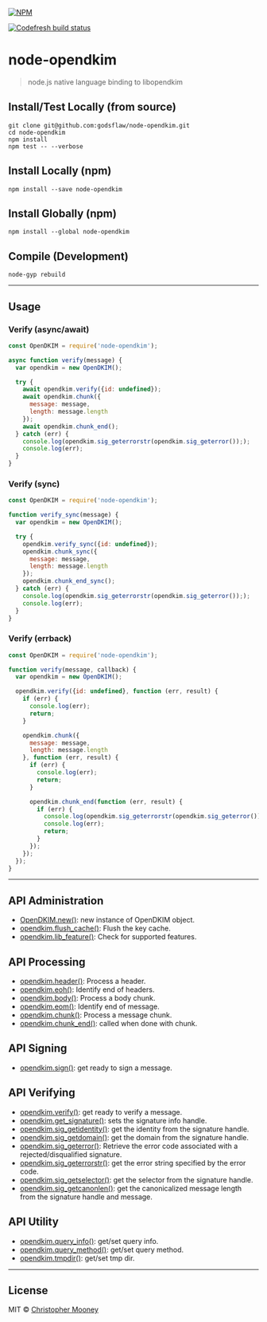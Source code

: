 [![NPM][npm-img]][npm-url]

[![Codefresh build status][cf-img]][cf-url]

# node-opendkim

> node.js native language binding to libopendkim

## Install/Test Locally (from source)

```
git clone git@github.com:godsflaw/node-opendkim.git
cd node-opendkim
npm install
npm test -- --verbose

```

## Install Locally (npm)

```
npm install --save node-opendkim
```

## Install Globally (npm)

```
npm install --global node-opendkim
```

## Compile (Development)

```
node-gyp rebuild

```

---

## Usage

### Verify (async/await)

```js
const OpenDKIM = require('node-opendkim');

async function verify(message) {
  var opendkim = new OpenDKIM();

  try {
    await opendkim.verify({id: undefined});
    await opendkim.chunk({
      message: message,
      length: message.length
    });
    await opendkim.chunk_end();
  } catch (err) {
    console.log(opendkim.sig_geterrorstr(opendkim.sig_geterror()););
    console.log(err);
  }
}
```

### Verify (sync)

```js
const OpenDKIM = require('node-opendkim');

function verify_sync(message) {
  var opendkim = new OpenDKIM();

  try {
    opendkim.verify_sync({id: undefined});
    opendkim.chunk_sync({
      message: message,
      length: message.length
    });
    opendkim.chunk_end_sync();
  } catch (err) {
    console.log(opendkim.sig_geterrorstr(opendkim.sig_geterror()););
    console.log(err);
  }
}
```

### Verify (errback)

```js
const OpenDKIM = require('node-opendkim');

function verify(message, callback) {
  var opendkim = new OpenDKIM();

  opendkim.verify({id: undefined}, function (err, result) {
    if (err) {
      console.log(err);
      return;
    }

    opendkim.chunk({
      message: message,
      length: message.length
    }, function (err, result) {
      if (err) {
        console.log(err);
        return;
      }

      opendkim.chunk_end(function (err, result) {
        if (err) {
          console.log(opendkim.sig_geterrorstr(opendkim.sig_geterror()););
          console.log(err);
          return;
        }
      });
    });
  });
}
```

---

## API Administration
* [OpenDKIM.new()](https://github.com/godsflaw/node-opendkim/wiki/OpenDKIM.new()): new instance of OpenDKIM object.
* [opendkim.flush_cache()](https://github.com/godsflaw/node-opendkim/wiki/opendkim.flush_cache()): Flush the key cache.
* [opendkim.lib_feature()](https://github.com/godsflaw/node-opendkim/wiki/opendkim.lib_feature()): Check for supported features.

## API Processing
* [opendkim.header()](https://github.com/godsflaw/node-opendkim/wiki/opendkim.header()): Process a header.
* [opendkim.eoh()](https://github.com/godsflaw/node-opendkim/wiki/opendkim.eoh()): Identify end of headers.
* [opendkim.body()](https://github.com/godsflaw/node-opendkim/wiki/opendkim.body()): Process a body chunk.
* [opendkim.eom()](https://github.com/godsflaw/node-opendkim/wiki/opendkim.eom()): Identify end of message.
* [opendkim.chunk()](https://github.com/godsflaw/node-opendkim/wiki/opendkim.chunk()): Process a message chunk.
* [opendkim.chunk_end()](https://github.com/godsflaw/node-opendkim/wiki/opendkim.chunk_end()): called when done with chunk.

## API Signing
* [opendkim.sign()](https://github.com/godsflaw/node-opendkim/wiki/opendkim.sign()): get ready to sign a message.

## API Verifying
* [opendkim.verify()](https://github.com/godsflaw/node-opendkim/wiki/opendkim.verify()): get ready to verify a message.
* [opendkim.get_signature()](https://github.com/godsflaw/node-opendkim/wiki/opendkim.get_signature()): sets the signature info handle.
* [opendkim.sig_getidentity()](https://github.com/godsflaw/node-opendkim/wiki/opendkim.sig_getidentity()): get the identity from the signature handle.
* [opendkim.sig_getdomain()](https://github.com/godsflaw/node-opendkim/wiki/opendkim.sig_getdomain()): get the domain from the signature handle.
* [opendkim.sig_geterror()](https://github.com/godsflaw/node-opendkim/wiki/opendkim.sig_geterror()): Retrieve the error code associated with a rejected/disqualified signature.
* [opendkim.sig_geterrorstr()](https://github.com/godsflaw/node-opendkim/wiki/opendkim.sig_geterrorstr()): get the error string specified by the error code.
* [opendkim.sig_getselector()](https://github.com/godsflaw/node-opendkim/wiki/opendkim.sig_getselector()): get the selector from the signature handle.
* [opendkim.sig_getcanonlen()](https://github.com/godsflaw/node-opendkim/wiki/opendkim.sig_getcanonlen()): get the canonicalized message length from the signature handle and message.

## API Utility
* [opendkim.query_info()](https://github.com/godsflaw/node-opendkim/wiki/opendkim.query_info()): get/set query info.
* [opendkim.query_method()](https://github.com/godsflaw/node-opendkim/wiki/opendkim.query_method()): get/set query method.
* [opendkim.tmpdir()](https://github.com/godsflaw/node-opendkim/wiki/opendkim.tmpdir()): get/set tmp dir.

---

## License

MIT © [Christopher Mooney](https://github.com/godsflaw)

[cf-img]: https://g.codefresh.io/api/badges/build?repoOwner=godsflaw&repoName=node-opendkim&branch=dev&pipelineName=node-opendkim&accountName=godsflaw&type=cf-1
[cf-url]: https://g.codefresh.io/repositories/godsflaw/node-opendkim/builds?filter=trigger:build;branch:dev;service:59d2a742525f1c000154fbe8~node-opendkim
[npm-img]: https://nodei.co/npm/node-opendkim.png
[npm-url]: https://www.npmjs.com/package/node-opendkim
